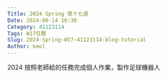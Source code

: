 ```yaml
---
Title: 2024 Spring 第十七週
Date: 2024-06-14 16:30
Category: 41123114
Tags: W17任務
Slug: 2024-Spring-W17-41123114-blog-tutorial
Author: kmol
---
```


2024 按照老師給的任務完成個人作業，製作足球機器人

<!-- PELICAN_END_SUMMARY -->
